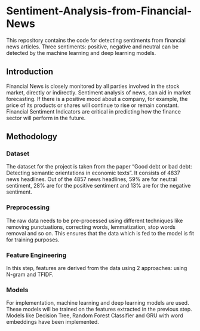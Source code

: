 # Sentiment-Analysis-from-Financial-News
This repository contains the code for detecting sentiments from financial news articles. Three sentiments: positive, negative and neutral can be detected by the machine learning and deep learning models.

## Introduction
Financial News is closely monitored by all parties involved in the stock market, directly or indirectly. Sentiment analysis of news, can aid in market forecasting.  If there is a positive mood about a company, for example, the price of its products or shares will continue to rise or remain constant. Financial Sentiment Indicators are critical in predicting how the finance sector will perform in the future.

## Methodology
### Dataset
The dataset for the project is taken from the paper “Good debt or bad debt: Detecting semantic orientations in economic texts”. It consists of 4837 news headlines. Out of the 4857 news headlines, 59% are for neutral sentiment, 28% are for the positive sentiment and 13% are for the negative sentiment.

### Preprocessing
The raw data needs to be pre-processed using different techniques like removing punctuations, correcting words, lemmatization, stop words removal and so on. This ensures that the data which is fed to the model is fit for training purposes.

### Feature Engineering
In this step, features are derived from the data using 2 approaches: using N-gram and TFIDF.

### Models
For implementation, machine learning and deep learning models are used. These models will be
trained on the features extracted in the previous step. Models like Decision Tree, Random Forest Classifier and GRU with word embeddings have been implemented.
